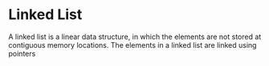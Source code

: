 # Linked List
A linked list is a linear data structure, in which the elements are not stored at contiguous memory locations. The elements in a linked list are linked using pointers
